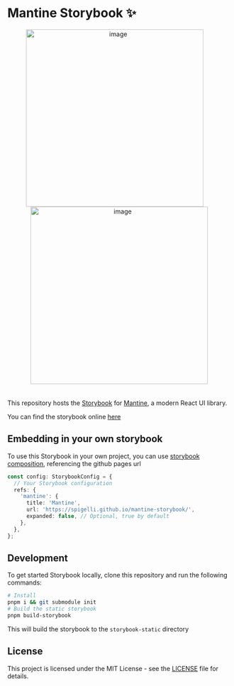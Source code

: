 # Mantine Storybook ✨
<p align="center">
  <img src="https://user-images.githubusercontent.com/25208877/232680233-4ca67e7e-b939-4122-8ecd-e2d2ed960712.png" alt="image" width="400" style="margin-right:20px"/>
  <img src="https://user-images.githubusercontent.com/25208877/232680306-1b443b4b-0fec-4ff1-8517-43934f6f0f8b.png" alt="image" width="400" style="padding-bottom:20px"/>
</p>

This repository hosts the [Storybook](https://storybook.js.org/) for [Mantine](https://mantine.dev/), a modern React UI library.

You can find the storybook online [here](https://spigelli.github.io/mantine-storybook/)

## Embedding in your own storybook

To use this Storybook in your own project, you can use [storybook composition](https://storybook.js.org/docs/react/sharing/storybook-composition#compose-published-storybooks), referencing the github pages url

```ts
const config: StorybookConfig = {
  // Your Storybook configuration
  refs: {
    'mantine': {
      title: 'Mantine',
      url: 'https://spigelli.github.io/mantine-storybook/',
      expanded: false, // Optional, true by default
    },
  },
};

```

## Development

To get started Storybook locally, clone this repository and run the following commands:

```sh
# Install
pnpm i && git submodule init
# Build the static storybook
pnpm build-storybook
```

This will build the storybook to the `storybook-static` directory

## License

This project is licensed under the MIT License - see the [LICENSE](LICENSE) file for details.
